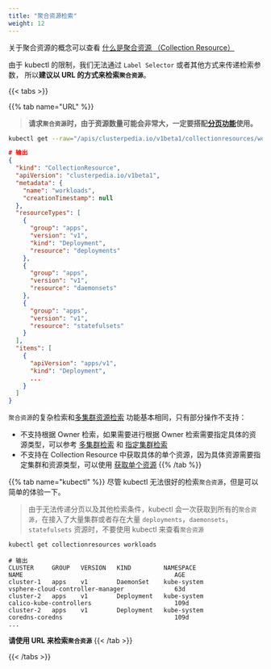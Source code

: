 ```yaml
---
title: "聚合资源检索"
weight: 12
---
```


关于聚合资源的概念可以查看 [什么是聚合资源 （Collection Resource）](../../../concepts/collection-resource)

由于 kubectl 的限制，我们无法通过 `Label Selector` 或者其他方式来传递检索参数，
所以**建议以 URL 的方式来检索`聚合资源`**。

{{< tabs >}}

{{% tab name="URL" %}}
> **请求`聚合资源`时，由于资源数量可能会非常大，一定要搭配[分页功能](../#分页)使用。**
```bash
kubectl get --raw="/apis/clusterpedia.io/v1beta1/collectionresources/workloads?limit=1" | jq
```
```json
# 输出
{
  "kind": "CollectionResource",
  "apiVersion": "clusterpedia.io/v1beta1",
  "metadata": {
    "name": "workloads",
    "creationTimestamp": null
  },
  "resourceTypes": [
    {
      "group": "apps",
      "version": "v1",
      "kind": "Deployment",
      "resource": "deployments"
    },
    {
      "group": "apps",
      "version": "v1",
      "resource": "daemonsets"
    },
    {
      "group": "apps",
      "version": "v1",
      "resource": "statefulsets"
    }
  ],
  "items": [
    {
      "apiVersion": "apps/v1",
      "kind": "Deployment",
      ...
    }
  ]
}
```

`聚合资源`的复杂检索和[多集群资源检索](../multi-cluster) 功能基本相同，只有部分操作不支持：
* 不支持根据 Owner 检索，如果需要进行根据 Owner 检索需要指定具体的资源类型，可以参考 [多集群检索](../multi-cluster#根据父辈以及祖辈-owner-查询) 和 [指定集群检索](../specified-cluster#根据父辈或者祖辈-owner-进行检索)
* 不支持在 Collection Resource 中获取具体的单个资源，因为具体资源需要指定集群和资源类型，可以使用 [获取单个资源]()
{{% /tab %}}

{{% tab name="kubectl" %}}
尽管 kubectl 无法很好的检索`聚合资源`，但是可以简单的体验一下。
> 由于无法传递分页以及其他检索条件，kubectl 会一次获取到所有的`聚合资源`，在接入了大量集群或者存在大量 `deployments`，`daemonsets`，`statefulsets` 资源时，不要使用 kubectl 来查看`聚合资源`

```bash
kubectl get collectionresources workloads
```
```
# 输出
CLUSTER     GROUP   VERSION   KIND         NAMESPACE                     NAME                                          AGE
cluster-1   apps    v1        DaemonSet    kube-system                   vsphere-cloud-controller-manager              63d
cluster-2   apps    v1        Deployment   kube-system                   calico-kube-controllers                       109d
cluster-2   apps    v1        Deployment   kube-system                   coredns-coredns                               109d
...
```

**请使用 URL 来检索`聚合资源`**
{{< /tab >}}

{{< /tabs >}}
